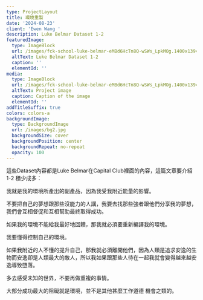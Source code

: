 ```yaml
---
type: ProjectLayout
title: 環境重製
date: '2024-08-23'
client: 'Ewen Wang '
description: Luke Belmar Dataset 1-2
featuredImage:
  type: ImageBlock
  url: /images/fck-school-luke-belmar-eMBd6HcTn8Q-wSWs_LpkMOg.1400x1394.jpg
  altText: Luke Belmar Dataset 1-2
  caption: ''
  elementId: ''
media:
  type: ImageBlock
  url: /images/fck-school-luke-belmar-eMBd6HcTn8Q-wSWs_LpkMOg.1400x1394.jpg
  altText: Project image
  caption: Caption of the image
  elementId: ''
addTitleSuffix: true
colors: colors-a
backgroundImage:
  type: BackgroundImage
  url: /images/bg2.jpg
  backgroundSize: cover
  backgroundPosition: center
  backgroundRepeat: no-repeat
  opacity: 100
---
```

這些Dataset內容都是Luke Belmar在Capital Club裡面的內容，這篇文章要介紹1-2 積少成多：

我就是我的環境所產出的副產品，因為我受我附近能量的影響。

不要把自己的夢想跟那些沒能力的人講，我要去找那些強者跟他們分享我的夢想，我們會互相督促和互相幫助最終取得成功。

如果我的環境不能給我最好地回饋，那我就必須要重新編譯我的環境。

我要懂得控制自己的環境。

如果我附近的人不懂的提升自己，那我就必須離開他們，因為人類是追求安逸的生物而安逸卻是人類最大的敵人，所以我如果跟那些人待在一起我就會變得越來越安逸導致墮落。

多去感受未知的世界，不要再做重複的事情。

大部分成功最大的阻礙就是環境，並不是其他甚麼工作道德 機會之類的。
